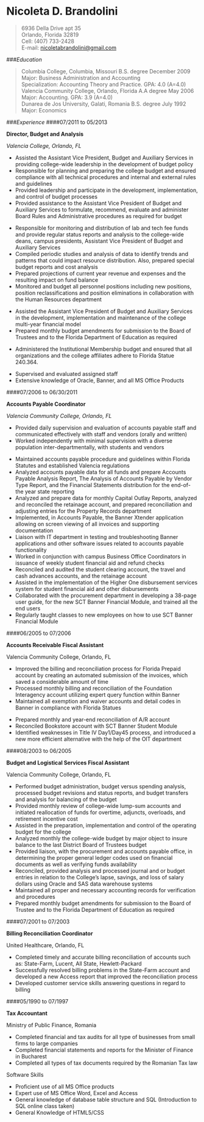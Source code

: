 # Nicoleta D. Brandolini 


>6936 Della Drive apt 35       
Orlando, Florida 32819       
Cell: (407) 733-2428       
E-mail: nicoletabrandolini@gmail.com        


###*Education*
>Columbia College, Columbia, Missouri B.S. degree December 2009             
Major: Business Administration and Accounting             
Specialization: Accounting Theory and Practice. GPA: 4.0 (A=4.0)         
Valencia Community College, Orlando, Florida A.A degree May 2006           
Major: Accounting. GPA: 3.9 (A=4.0)            
Dunarea de Jos University, Galati, Romania B.S. degree July 1992        
Major: Economics   

###_Experience_
####07/2011 to 05/2013        

**Director, Budget and Analysis**             


*Valencia College, Orlando, FL*  

*	Assisted the Assistant Vice President, Budget and Auxiliary Services in providing college-wide leadership in the development of budget policy                 
*	Responsible for planning and preparing the college budget and ensured compliance with all technical procedures and internal and external rules and guidelines             
*	Provided leadership and participate in the development, implementation, and control of budget processes            
*	Provided assistance to the Assistant Vice President of Budget and Auxiliary Services to formulate, recommend, evaluate and administer Board Rules and Administrative procedures as required for budget             
+	Responsible for monitoring and distribution of lab and tech fee funds and provide regular status reports and analysis to the college-wide deans, campus presidents, Assistant Vice President of Budget and Auxiliary Services            
+	Compiled periodic studies and analysis of data to identify trends and patterns that could impact resource distribution. Also, prepared special budget reports and cost analysis              
+	Prepared projections of current year revenue and expenses and the resulting impact on fund balance            
+	Monitored and budget all personnel positions including new positions, position reclassifications and position eliminations in collaboration with the Human Resources department         
-	Assisted the Assistant Vice President of Budget and Auxiliary Services in the development, implementation and maintenance of the college multi-year financial model                     
-	Prepared monthly budget amendments for submission to the Board of Trustees and to the Florida Department of Education as required                   
*	Administered the Institutional Membership budget and ensured that all organizations and the college affiliates adhere to Florida Statue 240.364.                   
+	Supervised and evaluated assigned staff                 
+	Extensive knowledge of Oracle, Banner, and all MS Office Products   

####07/2006 to 06/30/2011 

**Accounts Payable Coordinator**

*Valencia Community College, Orlando, FL*       

* Provided daily supervision and evaluation of accounts payable staff and communicated effectively with staff and vendors (orally and written)                                               
* Worked independently with minimal supervision with a diverse population inter-departmentally, with students and vendors       
+ Maintained accounts payable procedure and guidelines within Florida Statutes and established Valencia regulations                 
+	Analyzed accounts payable data for all funds and prepare Accounts Payable Analysis Report, The Analysis of Accounts Payable by Vendor Type Report, and the Financial Statements distribution for the end-of-the year state reporting           
+	Analyzed and prepare data for monthly Capital Outlay Reports, analyzed and reconciled the retainage account, and prepared reconciliation and adjusting entries for the Property Records department              
+	Implemented, in Accounts Payable, the Banner Xtender application allowing on screen viewing of all invoices and supporting documentation               
+	Liaison with IT department in testing and troubleshooting Banner applications and other software issues related to accounts payable functionality           
+	Worked in conjunction with campus Business Office Coordinators in issuance of weekly student financial aid and refund checks     
+ Reconciled and audited the student clearing account, the travel and cash advances accounts, and the retainage account        
+	Assisted in the implementation of the Higher One disbursement services system for student financial aid and other          disbursements        
+	Collaborated with the procurement department in developing a 38-page user guide, for the new SCT Banner Financial Module, and trained all the end users           
+ Regularly taught classes to new employees on how to use SCT Banner Financial Module               

####06/2005 to 07/2006  

**Accounts Receivable Fiscal Assistant**

Valencia Community College, Orlando, FL 

+	Improved the billing and reconciliation process for Florida Prepaid account by creating an automated submission of the invoices, which saved a considerable amount of time           
+	Processed monthly billing and reconciliation of the Foundation Interagency account utilizing expert query function within Banner         
+	Maintained all exemption and waiver accounts and detail codes in Banner in compliance with Florida Statues       
-	Prepared monthly and year-end reconciliation of A/R account        
-	Reconciled Bookstore account with SCT Banner Student Module         
-	Identified weaknesses in Title IV Day1/Day45 process, and introduced a new more efficient alternative with the help of the OIT department        

####08/2003 to 06/2005        

**Budget and Logistical Services Fiscal Assistant**

Valencia Community College, Orlando, FL            

-	Performed budget administration, budget versus spending analysis, processed budget revisions and status reports, and budget transfers and analysis for balancing of the budget                          
-	Provided monthly review of college-wide lump-sum accounts and initiated reallocation of funds for overtime, adjuncts, overloads, and retirement incentive cost                          
-	Assisted in the preparation, implementation and control of the operating budget for the college                 
-	Analyzed monthly the college-wide budget by major object to insure balance to the last District Board of Trustees budget      
-	Provided liaison, with the procurement and accounts payable office, in determining the proper general ledger codes used on financial documents as well as verifying funds availability                  
-	Reconciled, provided analysis and processed journal and or budget entries in relation to the College’s lapse, savings, and loss of salary dollars using Oracle and SAS data warehouse systems                     
-	Maintained all proper and necessary accounting records for verification and procedures                
- Prepared monthly budget amendments for submission to the Board of Trustee and to the Florida Department of Education as required              

####07/2001 to 07/2003 

**Billing Reconciliation Coordinator**      

United Healthcare, Orlando, FL

- Completed timely and accurate billing reconciliation of accounts such as: State-Farm, Lucent, All State, Hewlett-Packard      
-	Successfully resolved billing problems in the State-Farm account and developed a new Access report that improved the reconciliation process            
-	Developed customer service skills answering questions in regard to billing                  

####05/1990 to 07/1997 

**Tax Accountant**      

Ministry of Public Finance, Romania

-	Completed financial and tax audits for all type of businesses from small firms to large companies         
-	Completed financial statements and reports for the Minister of Finance in Bucharest          
-	Completed all types of tax documents required by the Romanian Tax law         

Software Skills

*	Proficient use of all MS Office products       
*	Expert use of MS Office Word, Excel and Access          
*	General knowledge of database table structure and SQL (Introduction to SQL online class taken) 
* General Knowledge of HTML5/CSS





















